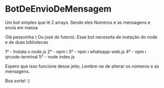 # BotDeEnvioDeMensagem
Um bot simples que lê 2 arrays. Sendo eles Números e as mensagens e envia em massa



Olá pessoinha ( Ou josé do futoro). Esse bot necessita de instação do node e de duas bibliotecas 

1° - Instala o node.js
2° -  npm i
3° - npm i whatsapp-web.js
4° - npm i qrcode-terminal
5° - node index.js

Espero que isso funcione desse jeito, Lembre-se de alterar os números e as mensagens. 

Boa sorte! :)
